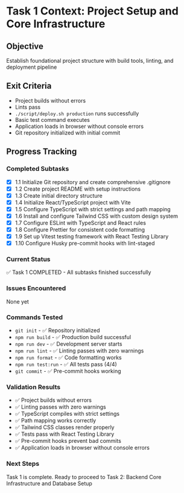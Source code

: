 # Task 1 Context: Project Setup and Core Infrastructure

## Objective

Establish foundational project structure with build tools, linting, and deployment pipeline

## Exit Criteria

- Project builds without errors
- Lints pass
- `./script/deploy.sh production` runs successfully
- Basic test command executes
- Application loads in browser without console errors
- Git repository initialized with initial commit

## Progress Tracking

### Completed Subtasks

- [x] 1.1 Initialize Git repository and create comprehensive .gitignore
- [x] 1.2 Create project README with setup instructions
- [x] 1.3 Create initial directory structure
- [x] 1.4 Initialize React/TypeScript project with Vite
- [x] 1.5 Configure TypeScript with strict settings and path mapping
- [x] 1.6 Install and configure Tailwind CSS with custom design system
- [x] 1.7 Configure ESLint with TypeScript and React rules
- [x] 1.8 Configure Prettier for consistent code formatting
- [x] 1.9 Set up Vitest testing framework with React Testing Library
- [x] 1.10 Configure Husky pre-commit hooks with lint-staged

### Current Status

✅ Task 1 COMPLETED - All subtasks finished successfully

### Issues Encountered

None yet

### Commands Tested

- `git init` - ✅ Repository initialized
- `npm run build` - ✅ Production build successful
- `npm run dev` - ✅ Development server starts
- `npm run lint` - ✅ Linting passes with zero warnings
- `npm run format` - ✅ Code formatting works
- `npm run test:run` - ✅ All tests pass (4/4)
- `git commit` - ✅ Pre-commit hooks working

### Validation Results

- ✅ Project builds without errors
- ✅ Linting passes with zero warnings
- ✅ TypeScript compiles with strict settings
- ✅ Path mapping works correctly
- ✅ Tailwind CSS classes render properly
- ✅ Tests pass with React Testing Library
- ✅ Pre-commit hooks prevent bad commits
- ✅ Application loads in browser without console errors

### Next Steps

Task 1 is complete. Ready to proceed to Task 2: Backend Core Infrastructure and Database Setup
